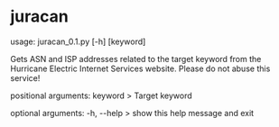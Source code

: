# juracan

usage: juracan_0.1.py [-h] [keyword]

Gets ASN and ISP addresses related to the target keyword from the Hurricane
Electric Internet Services website. Please do not abuse this service!

positional arguments:
  keyword     > Target keyword

optional arguments:
  -h, --help  > show this help message and exit
